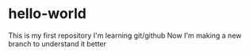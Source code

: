 # hello-world
This is my first repository
I'm learning git/github
Now I'm making a new branch to understand it better
